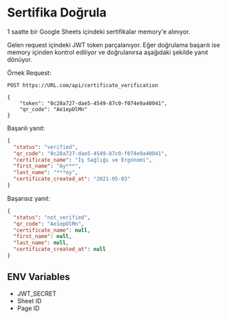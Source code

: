 # Sertifika Doğrula

1 saatte bir Google Sheets içindeki sertifikalar memory'e alınıyor.

Gelen request içindeki JWT token parçalanıyor. Eğer doğrulama başarılı ise 
memory içinden kontrol ediliyor ve doğrulanırsa aşağıdaki şekilde yanıt dönüyor.

Örnek Request:

```
POST https://URL.com/api/certificate_verification

{
    "token": "0c28a727-dae5-4549-87c0-f074e9a40041",
    "qr_code": "Ae1epOlMn"
}
```

Başarılı yanıt:
```json
{
  "status": "verified",
  "qr_code": "0c28a727-dae5-4549-87c0-f074e9a40041",
  "certificate_name": "İş Sağlığı ve Ergonomi",
  "first_name": "Ay***",
  "last_name": "***oy",
  "certificate_created_at": "2021-05-03"
}
```

Başarısız yanıt:
```json
{
  "status": "not_verified",
  "qr_code": "Ae1epOlMn",
  "certificate_name": null,
  "first_name": null,
  "last_name": null,
  "certificate_created_at": null
}
```

## ENV Variables

- JWT_SECRET
- Sheet ID
- Page ID
